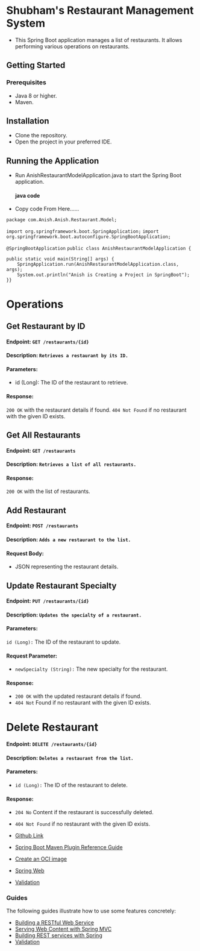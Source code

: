 # Shubham's Restaurant Management System
* This Spring Boot application manages a list of restaurants. It allows performing various operations on restaurants.

## Getting Started
### Prerequisites
* Java 8 or higher.
* Maven.

## Installation
* Clone the repository.
* Open the project in your preferred IDE.

## Running the Application
* Run AnishRestaurantModelApplication.java to start the Spring Boot application.
  #### java code
 * Copy code From Here......

`package com.Anish.Anish.Restaurant.Model;`

`import org.springframework.boot.SpringApplication;`
`import org.springframework.boot.autoconfigure.SpringBootApplication;`

`@SpringBootApplication`
`public class AnishRestaurantModelApplication {`

    public static void main(String[] args) {
        SpringApplication.run(AnishRestaurantModelApplication.class, args);
        System.out.println("Anish is Creating a Project in SpringBoot");
    }}


# Operations
## Get Restaurant by ID
#### Endpoint: `GET /restaurants/{id}`
#### Description: `Retrieves a restaurant by its ID.`
#### Parameters:
* id (Long): The ID of the restaurant to retrieve.


#### Response:
`200 OK` with the restaurant details if found.
`404 Not Found` if no restaurant with the given ID exists.
## Get All Restaurants

#### Endpoint: `GET /restaurants`
#### Description: `Retrieves a list of all restaurants.`
#### Response:
`200 OK` with the list of restaurants.

## Add Restaurant
#### Endpoint: `POST /restaurants`
#### Description: `Adds a new restaurant to the list.`
#### Request Body:
* JSON representing the restaurant details.


## Update Restaurant Specialty
#### Endpoint: `PUT /restaurants/{id}`
#### Description: `Updates the specialty of a restaurant.`
#### Parameters:
`id (Long):` The ID of the restaurant to update.
#### Request Parameter:
* `newSpecialty (String):` The new specialty for the restaurant.
#### Response:
* `200 OK` with the updated restaurant details if found.
* `404 Not` Found if no restaurant with the given ID exists.


# Delete Restaurant
#### Endpoint: `DELETE /restaurants/{id}`
#### Description: `Deletes a restaurant from the list.`
#### Parameters:
* `id (Long):` The ID of the restaurant to delete.
#### Response:
* `204 No` Content if the restaurant is successfully deleted.
* `404 Not Found` if no restaurant with the given ID exists.


* [Github Link](https://github.com/Anish1430/Anish-Restaurant-Model)
* [Spring Boot Maven Plugin Reference Guide](https://docs.spring.io/spring-boot/docs/3.1.3/maven-plugin/reference/html/)
* [Create an OCI image](https://docs.spring.io/spring-boot/docs/3.1.3/maven-plugin/reference/html/#build-image)
* [Spring Web](https://docs.spring.io/spring-boot/docs/3.1.3/reference/htmlsingle/index.html#web)
* [Validation](https://docs.spring.io/spring-boot/docs/3.1.3/reference/htmlsingle/index.html#io.validation)

### Guides
The following guides illustrate how to use some features concretely:

* [Building a RESTful Web Service](https://spring.io/guides/gs/rest-service/)
* [Serving Web Content with Spring MVC](https://spring.io/guides/gs/serving-web-content/)
* [Building REST services with Spring](https://spring.io/guides/tutorials/rest/)
* [Validation](https://spring.io/guides/gs/validating-form-input/)

